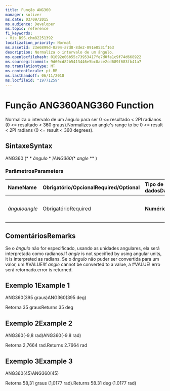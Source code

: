 ```yaml
---
title: Função ANG360
manager: soliver
ms.date: 03/09/2015
ms.audience: Developer
ms.topic: reference
f1_keywords:
- Vis_DSS.chm82251392
localization_priority: Normal
ms.assetid: 23e6899d-0a94-a7d8-8de2-091e0531f163
description: Normaliza o intervalo de um ângulo.
ms.openlocfilehash: 01092e06b55c73953417fe7d0fa1c9f74d668922
ms.sourcegitcommit: 9d60cd82b5413446e5bc8ace2cd689f683fb41a7
ms.translationtype: MT
ms.contentlocale: pt-BR
ms.lasthandoff: 06/11/2018
ms.locfileid: "19771259"
---
```

# <a name="ang360-function"></a><span data-ttu-id="cd6f7-103">Função ANG360</span><span class="sxs-lookup"><span data-stu-id="cd6f7-103">ANG360 Function</span></span>

<span data-ttu-id="cd6f7-104">Normaliza o intervalo de um ângulo para ser 0 \<= resultado \< 2PI radianos (0 \<= resultado \< 360 graus).</span><span class="sxs-lookup"><span data-stu-id="cd6f7-104">Normalizes an angle's range to be 0 \<= result \< 2PI radians (0 \<= result \< 360 degrees).</span></span>
  
## <a name="syntax"></a><span data-ttu-id="cd6f7-105">Sintaxe</span><span class="sxs-lookup"><span data-stu-id="cd6f7-105">Syntax</span></span>

<span data-ttu-id="cd6f7-106">ANG360 (* * *ângulo* * *)</span><span class="sxs-lookup"><span data-stu-id="cd6f7-106">ANG360(** *angle* ** )</span></span> 
  
### <a name="parameters"></a><span data-ttu-id="cd6f7-107">Parâmetros</span><span class="sxs-lookup"><span data-stu-id="cd6f7-107">Parameters</span></span>

|<span data-ttu-id="cd6f7-108">**Name**</span><span class="sxs-lookup"><span data-stu-id="cd6f7-108">**Name**</span></span>|<span data-ttu-id="cd6f7-109">**Obrigatório/Opcional**</span><span class="sxs-lookup"><span data-stu-id="cd6f7-109">**Required/Optional**</span></span>|<span data-ttu-id="cd6f7-110">**Tipo de dados**</span><span class="sxs-lookup"><span data-stu-id="cd6f7-110">**Data Type**</span></span>|<span data-ttu-id="cd6f7-111">**Descrição**</span><span class="sxs-lookup"><span data-stu-id="cd6f7-111">**Description**</span></span>|
|:-----|:-----|:-----|:-----|
| <span data-ttu-id="cd6f7-112">_ângulo_</span><span class="sxs-lookup"><span data-stu-id="cd6f7-112">_angle_</span></span> <br/> |<span data-ttu-id="cd6f7-113">Obrigatório</span><span class="sxs-lookup"><span data-stu-id="cd6f7-113">Required</span></span>  <br/> |<span data-ttu-id="cd6f7-114">**Numérico**</span><span class="sxs-lookup"><span data-stu-id="cd6f7-114">**Numeric**</span></span> <br/> |<span data-ttu-id="cd6f7-115">O ângulo a ser normalizado.</span><span class="sxs-lookup"><span data-stu-id="cd6f7-115">The angle to be normalized.</span></span>  <br/> |
   
## <a name="remarks"></a><span data-ttu-id="cd6f7-116">Comentários</span><span class="sxs-lookup"><span data-stu-id="cd6f7-116">Remarks</span></span>

<span data-ttu-id="cd6f7-117">Se o *ângulo* não for especificado, usando as unidades angulares, ela será interpretada como radianos.</span><span class="sxs-lookup"><span data-stu-id="cd6f7-117">If  *angle*  is not specified by using angular units, it is interpreted as radians.</span></span> <span data-ttu-id="cd6f7-118">Se o *ângulo* não puder ser convertida para um valor, um #VALUE!</span><span class="sxs-lookup"><span data-stu-id="cd6f7-118">If  *angle*  cannot be converted to a value, a #VALUE!</span></span> <span data-ttu-id="cd6f7-119">erro será retornado.</span><span class="sxs-lookup"><span data-stu-id="cd6f7-119">error is returned.</span></span> 
  
## <a name="example-1"></a><span data-ttu-id="cd6f7-120">Exemplo 1</span><span class="sxs-lookup"><span data-stu-id="cd6f7-120">Example 1</span></span>

<span data-ttu-id="cd6f7-121">ANG360(395 graus)</span><span class="sxs-lookup"><span data-stu-id="cd6f7-121">ANG360(395 deg)</span></span>
  
<span data-ttu-id="cd6f7-122">Retorna 35 graus</span><span class="sxs-lookup"><span data-stu-id="cd6f7-122">Returns 35 deg</span></span>
  
## <a name="example-2"></a><span data-ttu-id="cd6f7-123">Exemplo 2</span><span class="sxs-lookup"><span data-stu-id="cd6f7-123">Example 2</span></span>

<span data-ttu-id="cd6f7-124">ANG360(-9,8 rad)</span><span class="sxs-lookup"><span data-stu-id="cd6f7-124">ANG360(-9.8 rad)</span></span>
  
<span data-ttu-id="cd6f7-125">Retorna 2,7664 rad.</span><span class="sxs-lookup"><span data-stu-id="cd6f7-125">Returns 2.7664 rad</span></span>
  
## <a name="example-3"></a><span data-ttu-id="cd6f7-126">Exemplo 3</span><span class="sxs-lookup"><span data-stu-id="cd6f7-126">Example 3</span></span>

<span data-ttu-id="cd6f7-127">ANG360(45)</span><span class="sxs-lookup"><span data-stu-id="cd6f7-127">ANG360(45)</span></span>
  
<span data-ttu-id="cd6f7-128">Retorna 58,31 graus (1,0177 rad).</span><span class="sxs-lookup"><span data-stu-id="cd6f7-128">Returns 58.31 deg (1.0177 rad)</span></span>
  

